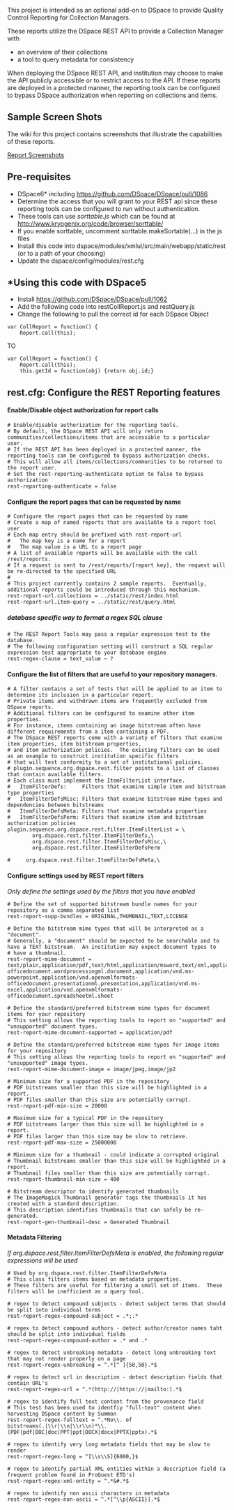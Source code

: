 This project is intended as an optional add-on to DSpace to provide Quality Control Reporting for Collection Managers.

These reports utilize the DSpace REST API to provide a Collection Manager with

* an overview of their collections
* a tool to query metadata for consistency

When deploying the DSpace REST API, and institution may choose to make the API publicly accessible or to restrict access to the API.
If these reports are deployed in a protected manner, the reporting tools can be configured to bypass DSpace authorization when reporting on collections and items.

## Sample Screen Shots
The wiki for this project contains screenshots that illustrate the capabilities of these reports.

[Report Screenshots](https://github.com/DSpace-Labs/DSpace-REST-Reports/wiki)

## Pre-requisites
* DSpace6* including https://github.com/DSpace/DSpace/pull/1086
* Determine the access that you will grant to your REST api since these reporting tools can be configured to run without authentication.
* These tools can use *sorttable.js* which can be found at http://www.kryogenix.org/code/browser/sorttable/
* If you enable sorttable, uncomment sorttable.makeSortable(...) in the js files 
* Install this code into dspace/modules/xmlui/src/main/webapp/static/rest (or to a path of your choosing)
* Update the dspace/config/modules/rest.cfg 

## *Using this code with DSpace5
* Install https://github.com/DSpace/DSpace/pull/1062
* Add the following code into restCollReport.js and restQuery.js
* Change the following to pull the correct id for each DSpace Object

```
var CollReport = function() {
	Report.call(this);
```
TO
```
var CollReport = function() {
	Report.call(this);
	this.getId = function(obj) {return obj.id;}
```


## rest.cfg: Configure the REST Reporting features

#### Enable/Disable object authorization for report calls

```
# Enable/disable authorization for the reporting tools.
# By default, the DSpace REST API will only return communities/collections/items that are accessible to a particular user.
# If the REST API has been deployed in a protected manner, the reporting tools can be configured to bypass authorization checks.
# This will allow all items/collections/communities to be returned to the report user.
# Set the rest-reporting-authenticate option to false to bypass authorization
rest-reporting-authenticate = false
```

#### Configure the report pages that can be requested by name

```
# Configure the report pages that can be requested by name
# Create a map of named reports that are available to a report tool user
# Each map entry should be prefixed with rest-report-url 
#   The map key is a name for a report
#   The map value is a URL to a report page
# A list of available reports will be available with the call /rest/reports.
# If a request is sent to /rest/reports/[report key], the request will be re-directed to the specified URL
# 
# This project currently contains 2 sample reports.  Eventually, additional reports could be introduced through this mechanism.
rest-report-url.collections = ../static/rest/index.html
rest-report-url.item-query = ../static/rest/query.html
```

##### database specific way to format a regex SQL clause #####
```
# The REST Report Tools may pass a regular expression test to the database.  
# The following configuration setting will construct a SQL regular expression test appropriate to your database engine
rest-regex-clause = text_value ~ ?
```

#### Configure the list of filters that are useful to your repository managers.
```
# A filter contains a set of tests that will be applied to an item to determine its inclusion in a particular report.
# Private items and withdrawn items are frequently excluded from DSpace reports.
# Additional filters can be configured to examine other item properties.
# For instance, items containing an image bitstream often have different requirements from a item containing a PDF.
# The DSpace REST reports come with a variety of filters that examine item properties, item bitstream properties, 
# and item authorization policies.  The existing filters can be used as an example to construct institution specific filters
# that will test conformity to a set of institutional policies.
# plugin.sequence.org.dspace.rest.filter points to a list of classes that contain available filters.  
# Each class must implement the ItemFilterList interface.
#   ItemFilterDefs:     Filters that examine simple item and bitstream type properties
#   ItemFilterDefsMisc: Filters that examine bitstream mime types and dependencies between bitstreams
#   ItemFilterDefsMeta: Filters that examine metadata properties
#   ItemFilterDefsPerm: Filters that examine item and bitstream authorization policies
plugin.sequence.org.dspace.rest.filter.ItemFilterList = \
        org.dspace.rest.filter.ItemFilterDefs,\
        org.dspace.rest.filter.ItemFilterDefsMisc,\
        org.dspace.rest.filter.ItemFilterDefsPerm

#     org.dspace.rest.filter.ItemFilterDefsMeta,\
```
#### Configure settings used by REST report filters
_Only define the settings used by the filters that you have enabled_
```
# Define the set of supported bitstream bundle names for your repository as a comma separated list
rest-report-supp-bundles = ORIGINAL,THUMBNAIL,TEXT,LICENSE

# Define the bitstream mime types that will be interpreted as a "document".
# Generally, a "document" should be expected to be searchable and to have a TEXT bitstream.  An institution may expect document types to
# have a thumbnail.
rest-report-mime-document = text/plain,application/pdf,text/html,application/msword,text/xml,application/vnd.openxmlformats-officedocument.wordprocessingml.document,application/vnd.ms-powerpoint,application/vnd.openxmlformats-officedocument.presentationml.presentation,application/vnd.ms-excel,application/vnd.openxmlformats-officedocument.spreadsheetml.sheet

# Define the standard/preferred bitstream mime types for document items for your repository
# This setting allows the reporting tools to report on "supported" and "unsupported" document types.
rest-report-mime-document-supported = application/pdf

# Define the standard/preferred bitstream mime types for image items for your repository
# This setting allows the reporting tools to report on "supported" and "unsupported" image types.
rest-report-mime-document-image = image/jpeg,image/jp2

# Minimum size for a supported PDF in the repository
# PDF bitstreams smaller than this size will be highlighted in a report.  
# PDF files smaller than this size are potentially corrupt.
rest-report-pdf-min-size = 20000

# Maximum size for a typical PDF in the repository
# PDF bitstreams larger than this size will be highlighted in a report.  
# PDF files larger than this size may be slow to retrieve.
rest-report-pdf-max-size = 25000000

# Minimum size for a thumbnail - could indicate a corrupted original
# Thumbnail bitstreams smaller than this size will be highlighted in a report.  
# Thumbnail files smaller than this size are potentially corrupt.
rest-report-thumbnail-min-size = 400

# Bitstream descriptor to identify generated thumbnails
# The ImageMagick Thumbnail generator tags the thumbnails it has created with a standard description.
# This description identifies thumbnails that can safely be re-generated.
rest-report-gen-thumbnail-desc = Generated Thumbnail
```

#### Metadata Filtering
_If org.dspace.rest.filter.ItemFilterDefsMeta is enabled, the following regular expressions will be used_

```
# Used by org.dspace.rest.filter.ItemFilterDefsMeta
# This class filters items based on metadata properties.
# These filters are useful for filtering a small set of items.  These filters will be inefficient as a query tool.

# regex to detect compound subjects - detect subject terms that should be split into individual terms
rest-report-regex-compound-subject = .*;.*

# regex to detect compound authors - detect author/creator names taht should be split into individual fields
rest-report-regex-compound-author = .* and .*

# regex to detect unbreaking metadata - detect long unbreaking text that may not render properly on a page
rest-report-regex-unbreaking = ^.*[^ ]{50,50}.*$

# regex to detect url in description - detect description fields that contain URL's
rest-report-regex-url = ^.*(http://|https://|mailto:).*$

# regex to identify full text content from the provenance field
# This test has been used to identfiy "full-text" content when harvesting DSpace content by Summon
rest-report-regex-fulltext = ^.*No\\. of bitstreams(.|\\r|\\n|\\r\\n)*\\.(PDF|pdf|DOC|doc|PPT|ppt|DOCX|docx|PPTX|pptx).*$

# regex to identify very long metadata fields that may be slow to render
rest-report-regex-long = ^[\\s\\S]{6000,}$

# regex to identify partial XML entities within a description field (a frequent problem found in ProQuest ETD's)
rest-report-regex-xml-entity = ^.*&#.*$

# regex to identify non ascii characters in metadata
rest-report-regex-non-ascii = ^.*[^\\p{ASCII}].*$

```

